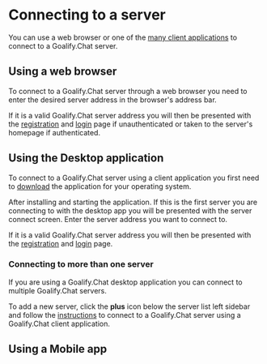 # Connecting to a server

You can use a web browser or one of the [many client applications](https://rocket.chat/download) to connect to a Goalify.Chat server.

## Using a web browser

To connect to a Goalify.Chat server through a web browser you need to enter the desired server address in the browser's address bar.

If it is a valid Goalify.Chat server address you will then be presented with the [registration](../registration/) and [login](../login/) page if unauthenticated or taken to the server's homepage if authenticated.

## Using the Desktop application

To connect to a Goalify.Chat server using a client application you first need to [download](https://rocket.chat/download) the application for your operating system.

After installing and starting the application. If this is the first server you are connecting to with the desktop app you will be presented with the server connect screen. Enter the server address you want to connect to.

If it is a valid Goalify.Chat server address you will then be presented with the [registration](../registration/) and [login](../login/) page.

### Connecting to more than one server

If you are using a Goalify.Chat desktop application you can connect to multiple Goalify.Chat servers.

To add a new server, click the **plus** icon below the server list left sidebar and follow the [instructions](../connecting-to-a-server/) to connect to a Goalify.Chat server using a Goalify.Chat client application.

## Using a Mobile app
